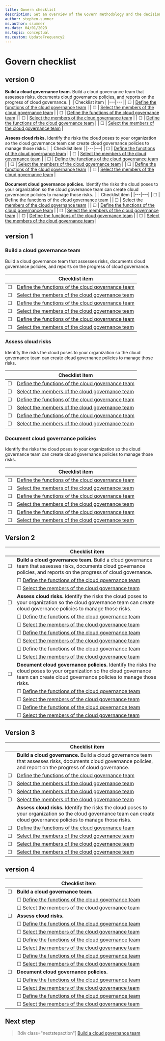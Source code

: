 ```yaml
---
title: Govern checklist
description: Get an overview of the Govern methodology and the decisions that you need to make to establish cloud governance.
author: stephen-sumner
ms.author: ssumner
ms.date: 04/01/2023
ms.topic: conceptual
ms.custom: UpdateFrequency2
---
```


# Govern checklist

## version 0

**Build a cloud governance team.** Build a cloud governance team that assesses risks, documents cloud governance policies, and reports on the progress of cloud governance.
|&nbsp; | Checklist item |
|---|---|
| &#9744; | [Define the functions of the cloud governance team](build-cloud-governance-team.md#define-the-function-of-the-cloud-governance-team) |
| &#9744; | [Select the members of the cloud governance team](build-cloud-governance-team.md#select-the-members-of-the-cloud-governance-team) |
| &#9744; | [Define the functions of the cloud governance team](build-cloud-governance-team.md#define-the-function-of-the-cloud-governance-team) |
| &#9744; | [Select the members of the cloud governance team](build-cloud-governance-team.md#select-the-members-of-the-cloud-governance-team) |
| &#9744; | [Define the functions of the cloud governance team](build-cloud-governance-team.md#define-the-function-of-the-cloud-governance-team) |
| &#9744; | [Select the members of the cloud governance team](build-cloud-governance-team.md#select-the-members-of-the-cloud-governance-team) |

**Assess cloud risks.** Identify the risks the cloud poses to your organization so the cloud governance team can create cloud governance policies to manage those risks.
|&nbsp; | Checklist item |
|---|---|
| &#9744; | [Define the functions of the cloud governance team](build-cloud-governance-team.md#define-the-function-of-the-cloud-governance-team) |
| &#9744; | [Select the members of the cloud governance team](build-cloud-governance-team.md#select-the-members-of-the-cloud-governance-team) |
| &#9744; | [Define the functions of the cloud governance team](build-cloud-governance-team.md#define-the-function-of-the-cloud-governance-team) |
| &#9744; | [Select the members of the cloud governance team](build-cloud-governance-team.md#select-the-members-of-the-cloud-governance-team) |
| &#9744; | [Define the functions of the cloud governance team](build-cloud-governance-team.md#define-the-function-of-the-cloud-governance-team) |
| &#9744; | [Select the members of the cloud governance team](build-cloud-governance-team.md#select-the-members-of-the-cloud-governance-team) |

**Document cloud governance policies.** Identify the risks the cloud poses to your organization so the cloud governance team can create cloud governance policies to manage those risks.
|&nbsp; | Checklist item |
|---|---|
| &#9744; | [Define the functions of the cloud governance team](build-cloud-governance-team.md#define-the-function-of-the-cloud-governance-team) |
| &#9744; | [Select the members of the cloud governance team](build-cloud-governance-team.md#select-the-members-of-the-cloud-governance-team) |
| &#9744; | [Define the functions of the cloud governance team](build-cloud-governance-team.md#define-the-function-of-the-cloud-governance-team) |
| &#9744; | [Select the members of the cloud governance team](build-cloud-governance-team.md#select-the-members-of-the-cloud-governance-team) |
| &#9744; | [Define the functions of the cloud governance team](build-cloud-governance-team.md#define-the-function-of-the-cloud-governance-team) |
| &#9744; | [Select the members of the cloud governance team](build-cloud-governance-team.md#select-the-members-of-the-cloud-governance-team) |

## version 1

### Build a cloud governance team

Build a cloud governance team that assesses risks, documents cloud governance policies, and reports on the progress of cloud governance.

|&nbsp; | Checklist item |
|---|---|
| &#9744; | [Define the functions of the cloud governance team](build-cloud-governance-team.md#define-the-function-of-the-cloud-governance-team) |
| &#9744; | [Select the members of the cloud governance team](build-cloud-governance-team.md#select-the-members-of-the-cloud-governance-team) |
| &#9744; | [Define the functions of the cloud governance team](build-cloud-governance-team.md#define-the-function-of-the-cloud-governance-team) |
| &#9744; | [Select the members of the cloud governance team](build-cloud-governance-team.md#select-the-members-of-the-cloud-governance-team) |
| &#9744; | [Define the functions of the cloud governance team](build-cloud-governance-team.md#define-the-function-of-the-cloud-governance-team) |
| &#9744; | [Select the members of the cloud governance team](build-cloud-governance-team.md#select-the-members-of-the-cloud-governance-team) |

### Assess cloud risks

Identify the risks the cloud poses to your organization so the cloud governance team can create cloud governance policies to manage those risks.

|&nbsp; | Checklist item |
|---|---|
| &#9744; | [Define the functions of the cloud governance team](build-cloud-governance-team.md#define-the-function-of-the-cloud-governance-team) |
| &#9744; | [Select the members of the cloud governance team](build-cloud-governance-team.md#select-the-members-of-the-cloud-governance-team) |
| &#9744; | [Define the functions of the cloud governance team](build-cloud-governance-team.md#define-the-function-of-the-cloud-governance-team) |
| &#9744; | [Select the members of the cloud governance team](build-cloud-governance-team.md#select-the-members-of-the-cloud-governance-team) |
| &#9744; | [Define the functions of the cloud governance team](build-cloud-governance-team.md#define-the-function-of-the-cloud-governance-team) |
| &#9744; | [Select the members of the cloud governance team](build-cloud-governance-team.md#select-the-members-of-the-cloud-governance-team) |

### Document cloud governance policies

Identify the risks the cloud poses to your organization so the cloud governance team can create cloud governance policies to manage those risks.

|&nbsp; | Checklist item |
|---|---|
| &#9744; | [Define the functions of the cloud governance team](build-cloud-governance-team.md#define-the-function-of-the-cloud-governance-team) |
| &#9744; | [Select the members of the cloud governance team](build-cloud-governance-team.md#select-the-members-of-the-cloud-governance-team) |
| &#9744; | [Define the functions of the cloud governance team](build-cloud-governance-team.md#define-the-function-of-the-cloud-governance-team) |
| &#9744; | [Select the members of the cloud governance team](build-cloud-governance-team.md#select-the-members-of-the-cloud-governance-team) |
| &#9744; | [Define the functions of the cloud governance team](build-cloud-governance-team.md#define-the-function-of-the-cloud-governance-team) |
| &#9744; | [Select the members of the cloud governance team](build-cloud-governance-team.md#select-the-members-of-the-cloud-governance-team) |


## Version 2

|&nbsp; | Checklist item |
|---|---|
|&#9744; | **Build a cloud governance team.** Build a cloud governance team that assesses risks, documents cloud governance policies, and reports on the progress of cloud governance.|
| &nbsp;| &#9744; [Define the functions of the cloud governance team](build-cloud-governance-team.md#define-the-function-of-the-cloud-governance-team) |
| &nbsp; | &#9744; [Select the members of the cloud governance team](build-cloud-governance-team.md#select-the-members-of-the-cloud-governance-team) |
|&#9744; | **Assess cloud risks.** Identify the risks the cloud poses to your organization so the cloud governance team can create cloud governance policies to manage those risks.|
| &nbsp;| &#9744; [Define the functions of the cloud governance team](build-cloud-governance-team.md#define-the-function-of-the-cloud-governance-team) |
| &nbsp; | &#9744; [Select the members of the cloud governance team](build-cloud-governance-team.md#select-the-members-of-the-cloud-governance-team) |
| &nbsp;| &#9744; [Define the functions of the cloud governance team](build-cloud-governance-team.md#define-the-function-of-the-cloud-governance-team) |
| &nbsp; | &#9744; [Select the members of the cloud governance team](build-cloud-governance-team.md#select-the-members-of-the-cloud-governance-team) |
| &nbsp;| &#9744; [Define the functions of the cloud governance team](build-cloud-governance-team.md#define-the-function-of-the-cloud-governance-team) |
| &nbsp; | &#9744; [Select the members of the cloud governance team](build-cloud-governance-team.md#select-the-members-of-the-cloud-governance-team) |
|&#9744; | **Document cloud governance policies.** Identify the risks the cloud poses to your organization so the cloud governance team can create cloud governance policies to manage those risks.|
| &nbsp;| &#9744; [Define the functions of the cloud governance team](build-cloud-governance-team.md#define-the-function-of-the-cloud-governance-team) |
| &nbsp; | &#9744; [Select the members of the cloud governance team](build-cloud-governance-team.md#select-the-members-of-the-cloud-governance-team) |
| &nbsp;| &#9744; [Define the functions of the cloud governance team](build-cloud-governance-team.md#define-the-function-of-the-cloud-governance-team) |
| &nbsp; | &#9744; [Select the members of the cloud governance team](build-cloud-governance-team.md#select-the-members-of-the-cloud-governance-team) |

## Version 3

|&nbsp; | Checklist item |
|---|---|
| &nbsp; | **Build a cloud governance.** Build a cloud governance team that assesses risks, documents cloud governance policies, and report on the progress of cloud governance.|
| &#9744;|  [Define the functions of the cloud governance team](build-cloud-governance-team.md#define-the-function-of-the-cloud-governance-team) |
| &#9744; |  [Select the members of the cloud governance team](build-cloud-governance-team.md#select-the-members-of-the-cloud-governance-team) |
| &#9744; |  [Select the members of the cloud governance team](build-cloud-governance-team.md#select-the-members-of-the-cloud-governance-team) |
| &#9744; |  [Select the members of the cloud governance team](build-cloud-governance-team.md#select-the-members-of-the-cloud-governance-team) |
| &nbsp;| **Assess cloud risks.** Identify the risks the cloud poses to your organization so the cloud governance team can create cloud governance policies to manage those risks. |
| &#9744;|  [Define the functions of the cloud governance team](build-cloud-governance-team.md#define-the-function-of-the-cloud-governance-team) |
| &#9744; |  [Select the members of the cloud governance team](build-cloud-governance-team.md#select-the-members-of-the-cloud-governance-team) |
| &#9744; |  [Select the members of the cloud governance team](build-cloud-governance-team.md#select-the-members-of-the-cloud-governance-team) |
| &#9744; |  [Select the members of the cloud governance team](build-cloud-governance-team.md#select-the-members-of-the-cloud-governance-team) |

## version 4

|&nbsp; | Checklist item |
|---|---|
|&#9744; | **Build a cloud governance team.** |
| &nbsp;| &#9744; [Define the functions of the cloud governance team](build-cloud-governance-team.md#define-the-function-of-the-cloud-governance-team) |
| &nbsp; | &#9744; [Select the members of the cloud governance team](build-cloud-governance-team.md#select-the-members-of-the-cloud-governance-team) |
|&#9744; | **Assess cloud risks.** |
| &nbsp;| &#9744; [Define the functions of the cloud governance team](build-cloud-governance-team.md#define-the-function-of-the-cloud-governance-team) |
| &nbsp; | &#9744; [Select the members of the cloud governance team](build-cloud-governance-team.md#select-the-members-of-the-cloud-governance-team) |
| &nbsp;| &#9744; [Define the functions of the cloud governance team](build-cloud-governance-team.md#define-the-function-of-the-cloud-governance-team) |
| &nbsp; | &#9744; [Select the members of the cloud governance team](build-cloud-governance-team.md#select-the-members-of-the-cloud-governance-team) |
| &nbsp;| &#9744; [Define the functions of the cloud governance team](build-cloud-governance-team.md#define-the-function-of-the-cloud-governance-team) |
| &nbsp; | &#9744; [Select the members of the cloud governance team](build-cloud-governance-team.md#select-the-members-of-the-cloud-governance-team) |
|&#9744; | **Document cloud governance policies.**|
| &nbsp;| &#9744; [Define the functions of the cloud governance team](build-cloud-governance-team.md#define-the-function-of-the-cloud-governance-team) |
| &nbsp; | &#9744; [Select the members of the cloud governance team](build-cloud-governance-team.md#select-the-members-of-the-cloud-governance-team) |
| &nbsp;| &#9744; [Define the functions of the cloud governance team](build-cloud-governance-team.md#define-the-function-of-the-cloud-governance-team) |
| &nbsp; | &#9744; [Select the members of the cloud governance team](build-cloud-governance-team.md#select-the-members-of-the-cloud-governance-team) |

## Next step

> [!div class="nextstepaction"]
> [Build a cloud governance team](build-cloud-governance-team.md)
